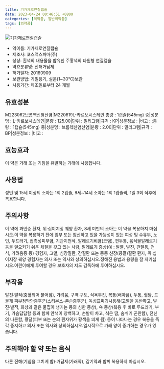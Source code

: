 ```yaml
---
title: 기가제로연질캡슐
date: 2023-04-24 00:46:51 +0800
categories: [의약품, 일반의약품]
tags: [의약품]
---
```

![기가제로연질캡슐](https://nedrug.mfds.go.kr/pbp/cmn/itemImageDownload/148431162903300136)

- 약이름: 기가제로연질캡슐
- 제조사: 코스맥스파마(주)
- 성상: 흰색의 내용물을 함유한 주황색의 타원형 연질캡슐
- 약효분류명: 진해거담제
- 허가일자: 20160909
- 보관방법: 기밀용기, 실온(1~30℃)보관
- 사용기간: 제조일로부터 24 개월
## 유효성분
M223062브롬헥신염산염|M220819L-카르보시스테인
총량 : 1캡슐(545mg) 중|성분명 : L-카르보시스테인|분량 : 125.00|단위 : 밀리그램|규격 : KP|성분정보 : |비고 : ;총량 : 1캡슐(545mg) 중|성분명 : 브롬헥신염산염|분량 : 2.00|단위 : 밀리그램|규격 : BP|성분정보 : |비고 :
## 효능효과
이 약은 가래 또는 기침을 유발하는 가래에 사용합니다.
## 사용법
성인 및 15세 이상의 소아는 1회 2캡슐, 8세~14세 소아는 1회 1캡슐씩, 1일 3회 식후에 복용합니다.
## 주의사항
이 약에 과민증 환자, 위·십이지장 궤양 환자, 8세 미만의 소아는 이 약을 복용하지 마십시오.이 약을 복용하기 전에 임부 또는 임신하고 있을 가능성이 있는 여성 및 수유부, 노인, 두드러기, 접촉성피부염, 기관지천식, 알레르기비염(코염), 편두통, 음식물알레르기 등을 일으키기 쉬운 체질을 갖고 있는 사람, 알레르기 증상(예 : 발열, 발진, 관절통, 천식, 가려움증 등) 경험자, 고열, 심장질환, 간질환 또는 중증 신장(콩팥)질환 환자, 위·십이지장 궤양 경험자는 의사 또는 약사와 상의하십시오.정해진 용법과 용량을 잘 지키십시오.어린이에게 투여할 경우 보호자의 지도 감독하에 투여하십시오.
## 부작용
발진∙발적(충혈되어 붉어짐), 가려움, 구역∙구토, 식욕부진, 복통(배아픔), 두통, 혈담, 드물게 피부점막안증후군(스티븐스-존슨증후군), 독성표피괴사용해(고열을 동반하고, 발진∙발적, 화상과 같은 물집이 생기는 등의 심한 증상), 쇽 증상(복용 후 바로 두드러기, 부기, 가슴답답함 등과 함께 안색이 창백하고, 손발이 차고, 식은 땀, 숨쉬기 곤란함), 전신의 나른함, 황달(피부 또는 눈의 흰자위가 황색을 띄게 됨) 등이 나타나는 경우 복용을 즉각 중지하고 의사 또는 약사와 상의하십시오.일시적으로 가래 양이 증가하는 경우가 있습니다.
## 주의해야 할 약 또는 음식
다른 진해(기침을 그치게 함)·거담제(가래약), 감기약과 함께 복용하지 마십시오.
